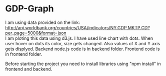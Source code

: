 # GDP-Graph
I am using data provided on the link: http://api.worldbank.org/countries/USA/indicators/NY.GDP.MKTP.CD?per_page=5000&format=json  
I am ploting this data using d3.js. 
I have used line chart with dots.
When user hover on dots its color, size gets changed. Also values of X and Y axis gets displyed.
Backend node.js code is in backend folder.
Frontend code is in frontend folder. 

Before starting the project you need to install libraries using "npm install" in frontend and backend.